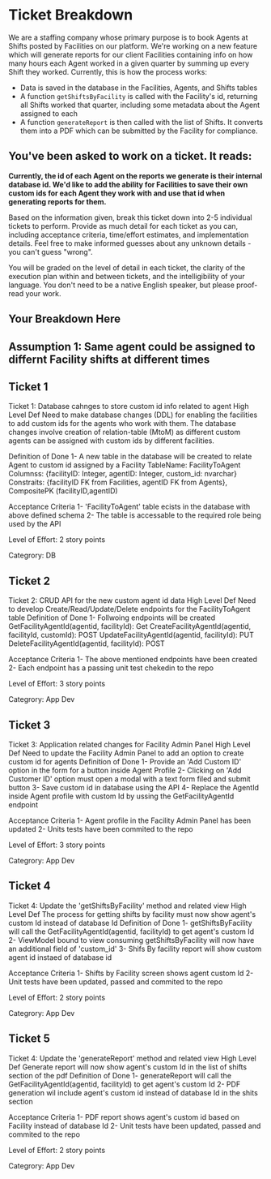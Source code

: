 # Ticket Breakdown

We are a staffing company whose primary purpose is to book Agents at Shifts posted by Facilities on our platform. We're working on a new feature which will generate reports for our client Facilities containing info on how many hours each Agent worked in a given quarter by summing up every Shift they worked. Currently, this is how the process works:

- Data is saved in the database in the Facilities, Agents, and Shifts tables
- A function `getShiftsByFacility` is called with the Facility's id, returning all Shifts worked that quarter, including some metadata about the Agent assigned to each
- A function `generateReport` is then called with the list of Shifts. It converts them into a PDF which can be submitted by the Facility for compliance.

## You've been asked to work on a ticket. It reads:

**Currently, the id of each Agent on the reports we generate is their internal database id. We'd like to add the ability for Facilities to save their own custom ids for each Agent they work with and use that id when generating reports for them.**

Based on the information given, break this ticket down into 2-5 individual tickets to perform. Provide as much detail for each ticket as you can, including acceptance criteria, time/effort estimates, and implementation details. Feel free to make informed guesses about any unknown details - you can't guess "wrong".

You will be graded on the level of detail in each ticket, the clarity of the execution plan within and between tickets, and the intelligibility of your language. You don't need to be a native English speaker, but please proof-read your work.

## Your Breakdown Here

## Assumption 1: Same agent could be assigned to differnt Facility shifts at different times

## Ticket 1

Ticket 1: Database cahnges to store custom id info related to agent
High Level Def
Need to make database changes (DDL) for enabling the facilities to add custom ids for the agents who work with them. The database changes involve creation of relation-table (MtoM) as different custom agents can be assigned with custom ids by different facilities.

Definition of Done
1- A new table in the database will be created to relate Agent to custom id assigned by a Facility
TableName: FacilityToAgent
Columnss: {facilityID: Integer, agentID: Integer, custom_id: nvarchar}
Constraits: {facilityID FK from Facilities, agentID FK from Agents}, CompositePK (facilityID,agentID)

Acceptance Criteria
1- 'FacilityToAgent' table ecists in the database with above defined schema
2- The table is accessable to the required role being used by the API

Level of Effort: 2 story points

Categrory: DB

## Ticket 2

Ticket 2: CRUD API for the new custom agent id data
High Level Def
Need to develop Create/Read/Update/Delete endpoints for the FacilityToAgent table
Definition of Done
1- Follwoing endpoints will be created
GetFacilityAgentId(agentid, facilityId): Get
CreateFacilityAgentId(agentid, facilityId, customId): POST
UpdateFacilityAgentId(agentid, facilityId): PUT
DeleteFacilityAgentId(agentid, facilityId): POST

Acceptance Criteria
1- The above mentioned endpoints have been created
2- Each endpoint has a passing unit test chekedin to the repo

Level of Effort: 3 story points

Categrory: App Dev

## Ticket 3

Ticket 3: Application related changes for Facility Admin Panel
High Level Def
Need to update the Facility Admin Panel to add an option to create custom id for agents
Definition of Done
1- Provide an 'Add Custom ID' option in the form for a button inside Agent Profile
2- Clicking on 'Add Customer ID' option must open a modal with a text form filed and submit button
3- Save custom id in database using the API
4- Replace the AgentId inside Agent profile with custom Id by ussing the GetFacilityAgentId endpoint

Acceptance Criteria
1- Agent profile in the Facility Admin Panel has been updated
2- Units tests have been commited to the repo

Level of Effort: 3 story points

Categrory: App Dev

## Ticket 4

Ticket 4: Update the 'getShiftsByFacility' method and related view
High Level Def
The process for getting shifts by facility must now show agent's custom Id instead of database Id
Definition of Done
1- getShiftsByFacility will call the GetFacilityAgentId(agentid, facilityId) to get agent's custom Id
2- ViewModel bound to view consuming getShiftsByFacility will now have an additional field of 'custom_id'
3- Shifs By facility report will show custom agent id instaed of database id

Acceptance Criteria
1- Shifts by Facility screen shows agent custom Id
2- Unit tests have been updated, passed and commited to the repo

Level of Effort: 2 story points

Categrory: App Dev

## Ticket 5

Ticket 4: Update the 'generateReport' method and related view
High Level Def
Generate report will now show agent's custom Id in the list of shifts section of the pdf
Definition of Done
1- generateReport will call the GetFacilityAgentId(agentid, facilityId) to get agent's custom Id
2- PDF generation wil include agent's custom id instead of database Id in the shits section

Acceptance Criteria
1- PDF report shows agent's custom id based on Facility instead of database Id
2- Unit tests have been updated, passed and commited to the repo

Level of Effort: 2 story points

Categrory: App Dev
